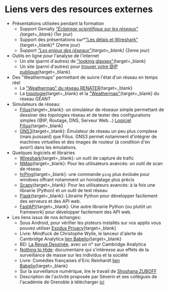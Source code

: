 # Liens vers des resources externes 

* Présentations utilisées pendant la formation
    * Support Genially *["Éclairage scientifique sur les
      réseaux"](https://view.genial.ly/60524fc89b3f0f0d928b5f9c){target=_blank}* (1er
      jour)
    * Support des présentations sur*["Les délais et Wireshark"](resources/20210428--MPLS-Delais_et_Wireshark.pdf){target=_blank}*
      (2eme jour)
    * Support *["Les enjeux des
      réseaux"](resources/20210428--MPLS-Enjeux_des_reseaux.pdf){target=_blank}*
      (2eme jour)
* Outils en ligne pour l'analyse de l'internet
    * Un site (parmi d'autres) de ["looking glasses"](https://www.bgp4.as/looking-glasses){target=_blank}
    * Un site (parmi d'autres) pour [trouver votre @IP publique](https://ip.lafibre.info/){target=_blank}
* Des "Weathermaps" permettant de suivre l'état d'un réseau en temps
  réel
    * La ["Weathermap" du réseau
      RENATER](https://www.renater.fr/sites/default/files/weathermap/weathermap_metropole.html){target=_blank}
    * La
      [topologie](https://www.geant.org/resources/publishingimages/geant_topology_map_december_2018.jpg){target=_blank}
      et la
      ["Weathermap"](https://tools.geant.org/portal/links/p-cacti/plugins/weathermap/weathermap-cacti-plugin.php?group_id=2){target=_blank}
      du réseau GÉANT
* Simulateurs de réseau:
    * [Filius](https://ent2d.ac-bordeaux.fr/disciplines/sti-college/2019/09/25/filius-un-logiciel-de-simulation-de-reseau-simple-et-accessible/){target=_blank}:
      un simulateur de réseaux simple permettant de dessiner des
      topologies réseau et de tester des configurations simples (@IP,
      Routage, DNS, Serveur Web...) [Logiciel Filius](https://www.lernsoftware-filius.de/Herunterladen){target=_blank}
    * [GNS3](https://www.gns3.com/){target=_blank}: Émulateur de réseau un peu plus
      complexe (mais puissant) que Filius. GNS3 permet notamment
      d'intégrer de machines virtuelles et des images de routeur (à
      condition d'en avoir!) dans les émulations.
* Quelques logiciels et librairies
    * [Wireshark](https://www.wireshark.org/){target=_blank}: un outil
      de capture de trafic
    * [NMap](https://nmap.org/){target=_blank}: Pour les utilisateurs
      avancés: un outil de scan de réseau 
    * [hrPing](https://www.cfos.de/en/ping/ping.htm){target=_blank}: une
      commande `ping` plus évoluée pour windows offrant notamment un
      horodatage plus précis
    * [Scapy](https://scapy.net/){target=_blank}: Pour les utilisateurs
      avancés: à la fois une librairie (Python) et un outil de test
      réseau
    * [Flask](https://palletsprojects.com/p/flask/){target=_blank}:
      Librairie Python pour développer facilement des serveurs et des
      API web.
    * [FastAPI](https://fastapi.tiangolo.com/){target=_blank}: Une autre
      librairie Python (ou plutôt un framework) pour développer
      facilement des API web.
* Les liens issus de nos échanges:
    * Sous Android, pour vérifier les pisteurs installés sur vos applis
      vous pouvez utiliser [Exodus Privacy](https://exodus-privacy.eu.org/fr/){target=_blank}
    * Livre: Mindfuck de Christophe Wylie, le lanceur d'alerte de Cambridge
      Analytica [lien Babelio](https://www.babelio.com/livres/Wylie-Mindfuck/1321716){target=_blank}
    * BD: [La Revue
      Dessinée](https://www.4revues.fr/la-revue-dessinee/), avec un n°
      sur Cambridge Analytica  
    * [Nothing to Hide](https://fr.wikipedia.org/wiki/Nothing_to_Hide):
      documentaire qui s'intéresse aux effets de la surveillance de
      masse sur les individus et la société 
    * Livre: Comédies françaises d'Eric Reinhardt [lien Babelio](https://www.babelio.com/livres/Reinhardt-Comedies-francaises/1239543){target=_blank}
    * Sur la surveillance numérique, lire le travail de [Shoshana
      ZUBOFF](https://fr.wikipedia.org/wiki/Shoshana_Zuboff)
    * Description de l'activité proposée par Séverin et ses collègues 
      de l'académie de Grenoble à télécharger [ici](https://filesender.renater.fr/?s=download&token=73fefedc-2e2c-4597-b5e7-9347af9f052c)

<!-- 
Ajouter le lien vers la vidéo d'éducation aux fake news:
https://blog.francetvinfo.fr/l-instit-humeurs/2021/02/20/video-des-eleves-denoncent-les-chats-pour-lutter-contre-le-complotisme.html -->
